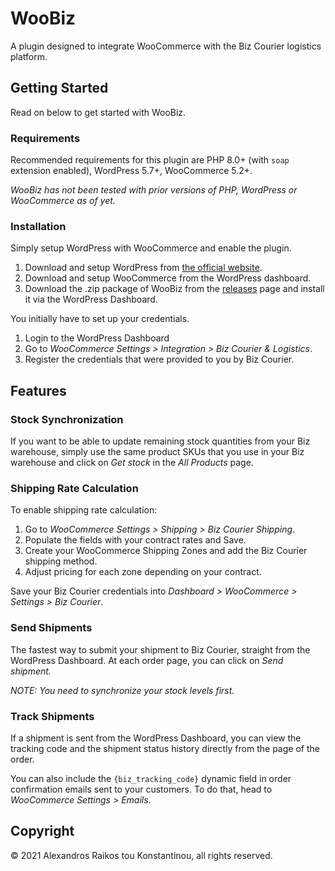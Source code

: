 # WooBiz

A plugin designed to integrate WooCommerce with the Biz Courier logistics platform.

## Getting Started

Read on below to get started with WooBiz.

### Requirements

Recommended requirements for this plugin are PHP 8.0+ (with `soap` extension enabled), WordPress 5.7+, WooCommerce 5.2+.

_WooBiz has not been tested with prior versions of PHP, WordPress or WooCommerce as of yet._

### Installation

Simply setup WordPress with WooCommerce and enable the plugin.

1. Download and setup WordPress from [the official website](https://wordpress.org/).
1. Download and setup WooCommerce from the WordPress dashboard.
1. Download the .zip package of WooBiz from the [releases](https://github.com/alexandrosraikos/WooBiz/releases) page and install it via the WordPress Dashboard.

You initially have to set up your credentials.

1. Login to the WordPress Dashboard
1. Go to _WooCommerce Settings > Integration > Biz Courier & Logistics_.
1. Register the credentials that were provided to you by Biz Courier.

## Features

### Stock Synchronization

If you want to be able to update remaining stock quantities from your Biz warehouse, simply use the same product SKUs that you use in your Biz warehouse and click on _Get stock_ in the _All Products_ page.

### Shipping Rate Calculation

To enable shipping rate calculation:

1. Go to _WooCommerce Settings > Shipping > Biz Courier Shipping_.
1. Populate the fields with your contract rates and Save.
1. Create your WooCommerce Shipping Zones and add the Biz Courier shipping method.
1. Adjust pricing for each zone depending on your contract.

Save your Biz Courier credentials into _Dashboard > WooCommerce > Settings > Biz Courier_.

### Send Shipments

The fastest way to submit your shipment to Biz Courier, straight from the WordPress Dashboard. At each order page, you can click on _Send shipment._

_NOTE: You need to synchronize your stock levels first._

### Track Shipments

If a shipment is sent from the WordPress Dashboard, you can view the tracking code and the shipment status history directly from the page of the order.

You can also include the `{biz_tracking_code}` dynamic field in order confirmation emails sent to your customers. To do that, head to _WooCommerce Settings > Emails_.

## Copyright

© 2021 Alexandros Raikos tou Konstantinou, all rights reserved.
